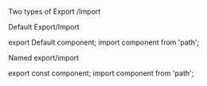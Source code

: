 Two types of Export /Import

Default Export/Import

export Default component;
import component from 'path';


Named export/import

export const component;
import component from 'path';